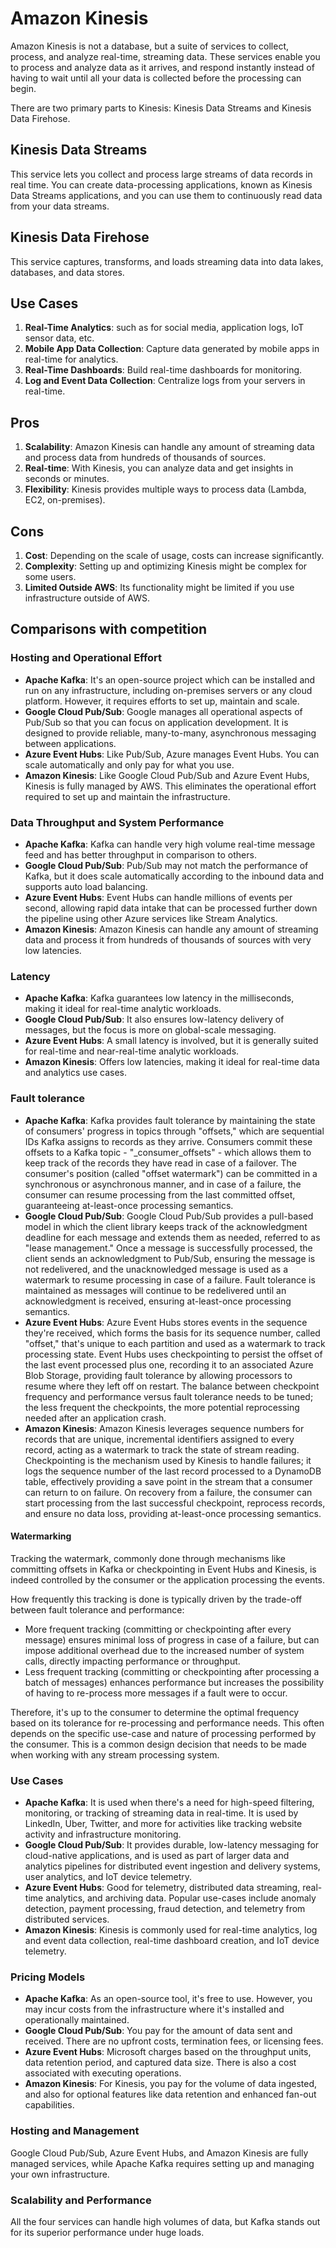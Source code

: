 # Amazon Kinesis

Amazon Kinesis is not a database, but a suite of services to collect, process, and analyze real-time, streaming data. 
These services enable you to process and analyze data as it arrives, and respond instantly instead of having to wait 
until all your data is collected before the processing can begin.

There are two primary parts to Kinesis: Kinesis Data Streams and Kinesis Data Firehose.

## Kinesis Data Streams
This service lets you collect and process large streams of data records in real time. You can create data-processing 
applications, known as Kinesis Data Streams applications, and you can use them to continuously read data from your data 
streams.

## Kinesis Data Firehose
This service captures, transforms, and loads streaming data into data lakes, databases, and data stores.

## Use Cases
1) **Real-Time Analytics**: such as for social media, application logs, IoT sensor data, etc.
2) **Mobile App Data Collection**: Capture data generated by mobile apps in real-time for analytics. 
3) **Real-Time Dashboards**: Build real-time dashboards for monitoring. 
4) **Log and Event Data Collection**: Centralize logs from your servers in real-time.

## Pros
1) **Scalability**: Amazon Kinesis can handle any amount of streaming data and process data from hundreds of thousands 
of sources. 
2) **Real-time**: With Kinesis, you can analyze data and get insights in seconds or minutes. 
3) **Flexibility**: Kinesis provides multiple ways to process data (Lambda, EC2, on-premises).

## Cons
1) **Cost**: Depending on the scale of usage, costs can increase significantly.
2) **Complexity**: Setting up and optimizing Kinesis might be complex for some users.
3) **Limited Outside AWS**: Its functionality might be limited if you use infrastructure outside of AWS.

## Comparisons with competition

### Hosting and Operational Effort
- **Apache Kafka**:  It's an open-source project which can be installed and run on any infrastructure, including 
on-premises servers or any cloud platform. However, it requires efforts to set up, maintain and scale.
- **Google Cloud Pub/Sub**: Google manages all operational aspects of Pub/Sub so that you can focus on application
development. It is designed to provide reliable, many-to-many, asynchronous messaging between applications.
- **Azure Event Hubs**: Like Pub/Sub, Azure manages Event Hubs. You can scale automatically and only pay for what you
use.
- **Amazon Kinesis**: Like Google Cloud Pub/Sub and Azure Event Hubs, Kinesis is fully managed by AWS. This eliminates 
the operational effort required to set up and maintain the infrastructure.

### Data Throughput and System Performance
- **Apache Kafka**: Kafka can handle very high volume real-time message feed and has better throughput in comparison to
others.
- **Google Cloud Pub/Sub**: Pub/Sub may not match the performance of Kafka, but it does scale automatically according to 
the inbound data and supports auto load balancing.
- **Azure Event Hubs**: Event Hubs can handle millions of events per second, allowing rapid data intake that can be 
processed further down the pipeline using other Azure services like Stream Analytics.
- **Amazon Kinesis**: Amazon Kinesis can handle any amount of streaming data and process it from hundreds of thousands
of sources with very low latencies.

### Latency
- **Apache Kafka**: Kafka guarantees low latency in the milliseconds, making it ideal for real-time analytic workloads.
- **Google Cloud Pub/Sub**: It also ensures low-latency delivery of messages, but the focus is more on global-scale 
messaging.
- **Azure Event Hubs**: A small latency is involved, but it is generally suited for real-time and near-real-time 
analytic workloads.
- **Amazon Kinesis**: Offers low latencies, making it ideal for real-time data and analytics use cases.

### Fault tolerance
- **Apache Kafka**: Kafka provides fault tolerance by maintaining the state of consumers' progress in topics through
"offsets," which are sequential IDs Kafka assigns to records as they arrive. Consumers commit these offsets to a Kafka 
topic - "_consumer_offsets" - which allows them to keep track of the records they have read in case of a failover. The 
consumer's position (called "offset watermark") can be committed in a synchronous or asynchronous manner, and in case of 
a failure, the consumer can resume processing from the last committed offset, guaranteeing at-least-once processing
semantics.
- **Google Cloud Pub/Sub**: Google Cloud Pub/Sub provides a pull-based model in which the client library keeps track of 
the acknowledgment deadline for each message and extends them as needed, referred to as "lease management." Once a 
message is successfully processed, the client sends an acknowledgment to Pub/Sub, ensuring the message is not 
redelivered, and the unacknowledged message is used as a watermark to resume processing in case of a failure. Fault 
tolerance is maintained as messages will continue to be redelivered until an acknowledgment is received, ensuring 
at-least-once processing semantics.
- **Azure Event Hubs**: Azure Event Hubs stores events in the sequence they're received, which forms the basis for its 
sequence number, called "offset," that's unique to each partition and used as a watermark to track processing state. 
Event Hubs uses checkpointing to persist the offset of the last event processed plus one, recording it to an associated 
Azure Blob Storage, providing fault tolerance by allowing processors to resume where they left off on restart. The 
balance between checkpoint frequency and performance versus fault tolerance needs to be tuned; the less frequent the 
checkpoints, the more potential reprocessing needed after an application crash.
- **Amazon Kinesis**: Amazon Kinesis leverages sequence numbers for records that are unique, incremental identifiers 
assigned to every record, acting as a watermark to track the state of stream reading. Checkpointing is the mechanism 
used by Kinesis to handle failures; it logs the sequence number of the last record processed to a DynamoDB table, 
effectively providing a save point in the stream that a consumer can return to on failure. On recovery from a failure, 
the consumer can start processing from the last successful checkpoint, reprocess records, and ensure no data loss, 
providing at-least-once processing semantics.

#### Watermarking
Tracking the watermark, commonly done through mechanisms like committing offsets in Kafka or checkpointing in Event Hubs
and Kinesis, is indeed controlled by the consumer or the application processing the events.

How frequently this tracking is done is typically driven by the trade-off between fault tolerance and performance:
- More frequent tracking (committing or checkpointing after every message) ensures minimal loss of progress in case of 
a failure, but can impose additional overhead due to the increased number of system calls, directly impacting 
performance or throughput.
- Less frequent tracking (committing or checkpointing after processing a batch of messages) enhances performance but 
increases the possibility of having to re-process more messages if a fault were to occur.

Therefore, it's up to the consumer to determine the optimal frequency based on its tolerance for re-processing and 
performance needs. This often depends on the specific use-case and nature of processing performed by the consumer. This 
is a common design decision that needs to be made when working with any stream processing system.

### Use Cases
- **Apache Kafka**: It is used when there's a need for high-speed filtering, monitoring, or tracking of streaming data 
in real-time. It is used by LinkedIn, Uber, Twitter, and more for activities like tracking website activity and 
infrastructure monitoring.
- **Google Cloud Pub/Sub**: It provides durable, low-latency messaging for cloud-native applications, and is used as 
part of larger data and analytics pipelines for distributed event ingestion and delivery systems, user analytics, and 
IoT device telemetry.
- **Azure Event Hubs**: Good for telemetry, distributed data streaming, real-time analytics, and archiving data. Popular 
use-cases include anomaly detection, payment processing, fraud detection, and telemetry from distributed services.
- **Amazon Kinesis**: Kinesis is commonly used for real-time analytics, log and event data collection, real-time 
dashboard creation, and IoT device telemetry.

### Pricing Models
- **Apache Kafka**: As an open-source tool, it's free to use. However, you may incur costs from the infrastructure where 
it's installed and operationally maintained.
- **Google Cloud Pub/Sub**: You pay for the amount of data sent and received. There are no upfront costs, termination 
fees, or licensing fees.
- **Azure Event Hubs**: Microsoft charges based on the throughput units, data retention period, and captured data size. 
There is also a cost associated with executing operations.
- **Amazon Kinesis**: For Kinesis, you pay for the volume of data ingested, and also for optional features like data 
retention and enhanced fan-out capabilities.

### Hosting and Management
Google Cloud Pub/Sub, Azure Event Hubs, and Amazon Kinesis are fully managed services, while Apache Kafka requires 
setting up and managing your own infrastructure.

### Scalability and Performance
All the four services can handle high volumes of data, but Kafka stands out for its superior performance under huge 
loads.